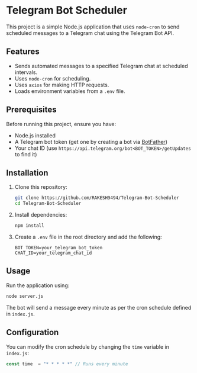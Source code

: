 # Telegram Bot Scheduler

This project is a simple Node.js application that uses `node-cron` to send scheduled messages to a Telegram chat using the Telegram Bot API.

## Features
- Sends automated messages to a specified Telegram chat at scheduled intervals.
- Uses `node-cron` for scheduling.
- Uses `axios` for making HTTP requests.
- Loads environment variables from a `.env` file.

## Prerequisites
Before running this project, ensure you have:
- Node.js installed
- A Telegram bot token (get one by creating a bot via [BotFather](https://t.me/botfather))
- Your chat ID (use `https://api.telegram.org/bot<BOT_TOKEN>/getUpdates` to find it)

## Installation

1. Clone this repository:
   ```sh
   git clone https://github.com/RAKESH9494/Telegram-Bot-Scheduler
   cd Telegram-Bot-Scheduler
   ```

2. Install dependencies:
   ```sh
   npm install
   ```

3. Create a `.env` file in the root directory and add the following:
   ```env
   BOT_TOKEN=your_telegram_bot_token
   CHAT_ID=your_telegram_chat_id
   ```

## Usage

Run the application using:
```sh
node server.js
```

The bot will send a message every minute as per the cron schedule defined in `index.js`.

## Configuration
You can modify the cron schedule by changing the `time` variable in `index.js`:
```js
const time  = "* * * * *" // Runs every minute
```
